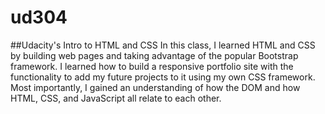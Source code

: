 # ud304
##Udacity's Intro to HTML and CSS
In this class, I learned HTML and CSS by building web pages and taking advantage of the popular Bootstrap framework. I learned how to build a responsive portfolio site with the functionality to add my future projects to it using my own CSS framework. Most importantly, I gained an understanding of how the DOM and how HTML, CSS, and JavaScript all relate to each other.
